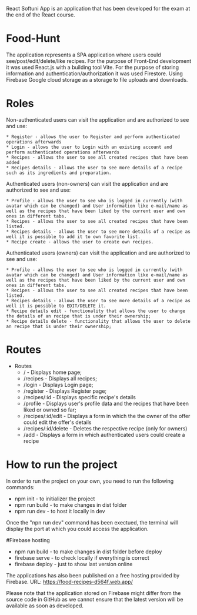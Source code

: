React Softuni App is an application that has been developed for the exam at the end of the React course.

# Food-Hunt

The application represents a SPA application where users could see/post/edit/delete/like recipes.
For the purpose of Front-End development it was used React.js with a building tool Vite.
For the purpose of storing information and authentication/authorization it was used Firestore.
Using Firebase Google cloud storage as a storage to file uploads and downloads.

# Roles

Non-authenticated users can visit the application and are authorized to see and use:

    * Register - allows the user to Register and perform authenticated operations afterwards
    * Login - allows the user to Login with an existing account and perform authenticated operations afterwards
    * Recipes - allows the user to see all created recipes that have been added
    * Recipes details - allows the user to see more details of a recipe such as its ingredients and preparation.
    
Authenticated users (non-owners) can visit the application and are authorized to see and use:

    * Profile - allows the user to see who is logged in currently (with avatar which can be changed) and User information like e-mail/name as well as the recipes that have been liked by the current user and own ones in different tabs.
    * Recipes - allows the user to see all created recipes that have been listed.
    * Recipes details - allows the user to see more details of a recipe as well it is possible to add it to own favorite list.
    * Recipe create - allows the user to create own recipes.

Authenticated users (owners) can visit the application and are authorized to see and use:

    * Profile - allows the user to see who is logged in currently (with avatar which can be changed) and User information like e-mail/name as well as the recipes that have been liked by the current user and own ones in different tabs.
    * Recipes - allows the user to see all created recipes that have been listed.
    * Recipes details - allows the user to see more details of a recipe as well it is possible to EDIT/DELETE it.
    * Recipe details edit - functionality that allows the user to change the details of an recipe that is under their ownership;
    * Recipe details delete - functionality that allows the user to delete an recipe that is under their ownership;
    
# Routes

* Routes
    * / - Displays home page;
    * /recipes - Displays all recipes;
    * /login - Displays Login page;
    * /register - Displays Register page;
    * /recipes/:id - Displays specific recipe's details
    * /profile - Displays user's profile data and the recipes that have been liked or owned so far;
    * /recipes/:id/edit - Displays a form in which the the owner of the offer could edit the offer's details
    * /recipes/:id/delete - Deletes the respective recipe (only for owners)
    * /add - Displays a form in which authenticated users could create a recipe



# How to run the project

In order to run the project on your own, you need to run the following commands:

* npm init - to initializer the project
* npm run build - to make changes in dist folder
* npm run dev - to host it locally in dev

Once the "npn run dev" command has been exectued, the terminal will display the port at which you could access the application.

#Firebase hosting

* npm run build - to make changes in dist folder before deploy
* firebase serve - to check locally if everything is correct
* firebase deploy - just to show last version online

The applications has also been published on a free hosting provided by Firebase.
URL: https://food-recipes-d564f.web.app/

Please note that the application stored on Firebase might differ from the source code in GitHub as we cannot ensure that the latest version will be available as soon as developed.
